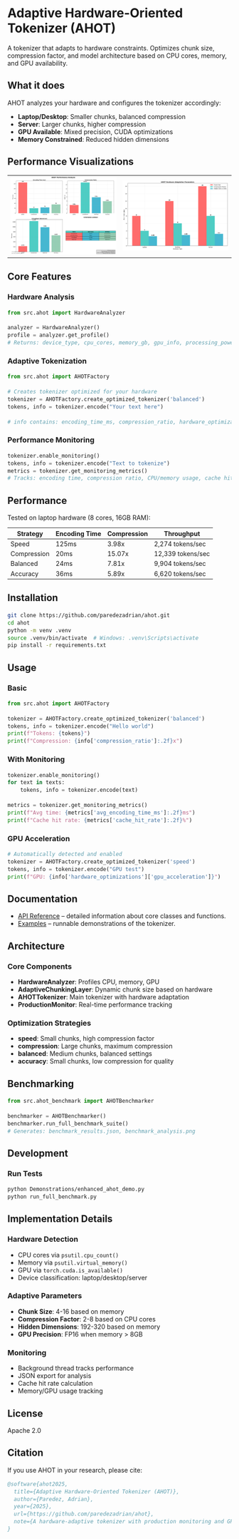 # Adaptive Hardware-Oriented Tokenizer (AHOT)

A tokenizer that adapts to hardware constraints. Optimizes chunk size, compression factor, and model architecture based on CPU cores, memory, and GPU availability.

## What it does

AHOT analyzes your hardware and configures the tokenizer accordingly:
- **Laptop/Desktop**: Smaller chunks, balanced compression
- **Server**: Larger chunks, higher compression
- **GPU Available**: Mixed precision, CUDA optimizations
- **Memory Constrained**: Reduced hidden dimensions

## Performance Visualizations

<table>
<tr>
<td width="50%">
<img src="images/ahot_performance_analysis.png" alt="AHOT Performance Analysis" width="100%">
</td>
<td width="50%">
<img src="images/ahot_hardware_adaptation.png" alt="AHOT Hardware Adaptation" width="100%">
</td>
</tr>
</table>

## Core Features

### Hardware Analysis
```python
from src.ahot import HardwareAnalyzer

analyzer = HardwareAnalyzer()
profile = analyzer.get_profile()
# Returns: device_type, cpu_cores, memory_gb, gpu_info, processing_power
```

### Adaptive Tokenization
```python
from src.ahot import AHOTFactory

# Creates tokenizer optimized for your hardware
tokenizer = AHOTFactory.create_optimized_tokenizer('balanced')
tokens, info = tokenizer.encode("Your text here")

# info contains: encoding_time_ms, compression_ratio, hardware_optimizations
```

### Performance Monitoring
```python
tokenizer.enable_monitoring()
tokens, info = tokenizer.encode("Text to tokenize")
metrics = tokenizer.get_monitoring_metrics()
# Tracks: encoding time, compression ratio, CPU/memory usage, cache hits
```

## Performance

Tested on laptop hardware (8 cores, 16GB RAM):

| Strategy | Encoding Time | Compression | Throughput |
|----------|---------------|-------------|------------|
| Speed | 125ms | 3.98x | 2,274 tokens/sec |
| Compression | 20ms | 15.07x | 12,339 tokens/sec |
| Balanced | 24ms | 7.81x | 9,904 tokens/sec |
| Accuracy | 36ms | 5.89x | 6,620 tokens/sec |

## Installation

```bash
git clone https://github.com/paredezadrian/ahot.git
cd ahot
python -m venv .venv
source .venv/bin/activate  # Windows: .venv\Scripts\activate
pip install -r requirements.txt
```

## Usage

### Basic
```python
from src.ahot import AHOTFactory

tokenizer = AHOTFactory.create_optimized_tokenizer('balanced')
tokens, info = tokenizer.encode("Hello world")
print(f"Tokens: {tokens}")
print(f"Compression: {info['compression_ratio']:.2f}x")
```

### With Monitoring
```python
tokenizer.enable_monitoring()
for text in texts:
    tokens, info = tokenizer.encode(text)

metrics = tokenizer.get_monitoring_metrics()
print(f"Avg time: {metrics['avg_encoding_time_ms']:.2f}ms")
print(f"Cache hit rate: {metrics['cache_hit_rate']:.2f}%")
```

### GPU Acceleration
```python
# Automatically detected and enabled
tokenizer = AHOTFactory.create_optimized_tokenizer('speed')
tokens, info = tokenizer.encode("GPU test")
print(f"GPU: {info['hardware_optimizations']['gpu_acceleration']}")
```

## Documentation

- [API Reference](docs/API.md) – detailed information about core classes and
  functions.
- [Examples](examples/README.md) – runnable demonstrations of the tokenizer.

## Architecture

### Core Components
- **HardwareAnalyzer**: Profiles CPU, memory, GPU
- **AdaptiveChunkingLayer**: Dynamic chunk size based on hardware
- **AHOTTokenizer**: Main tokenizer with hardware adaptation
- **ProductionMonitor**: Real-time performance tracking

### Optimization Strategies
- **speed**: Small chunks, high compression factor
- **compression**: Large chunks, maximum compression
- **balanced**: Medium chunks, balanced settings
- **accuracy**: Small chunks, low compression for quality

## Benchmarking

```python
from src.ahot_benchmark import AHOTBenchmarker

benchmarker = AHOTBenchmarker()
benchmarker.run_full_benchmark_suite()
# Generates: benchmark_results.json, benchmark_analysis.png
```

## Development

### Run Tests
```bash
python Demonstrations/enhanced_ahot_demo.py
python run_full_benchmark.py
```

## Implementation Details

### Hardware Detection
- CPU cores via `psutil.cpu_count()`
- Memory via `psutil.virtual_memory()`
- GPU via `torch.cuda.is_available()`
- Device classification: laptop/desktop/server

### Adaptive Parameters
- **Chunk Size**: 4-16 based on memory
- **Compression Factor**: 2-8 based on CPU cores
- **Hidden Dimensions**: 192-320 based on memory
- **GPU Precision**: FP16 when memory > 8GB

### Monitoring
- Background thread tracks performance
- JSON export for analysis
- Cache hit rate calculation
- Memory/GPU usage tracking

## License

Apache 2.0

## Citation

If you use AHOT in your research, please cite:

```bibtex
@software{ahot2025,
  title={Adaptive Hardware-Oriented Tokenizer (AHOT)},
  author={Paredez, Adrian},
  year={2025},
  url={https://github.com/paredezadrian/ahot},
  note={A hardware-adaptive tokenizer with production monitoring and GPU acceleration}
}
``` 